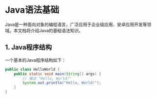 

# Java语法基础

Java是一种面向对象的编程语言，广泛应用于企业级应用、安卓应用开发等领域。本文档将介绍Java的基础语法知识。

## 1. Java程序结构

一个基本的Java程序结构如下：

```java
public class HelloWorld {
    public static void main(String[] args) {
        // 输出 "Hello, World!"
        System.out.println("Hello, World!");
    }
}

